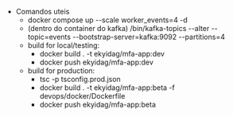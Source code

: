 * Comandos uteis
  * docker compose up --scale worker_events=4 -d
  * (dentro do container do kafka) /bin/kafka-topics --alter --topic=events --bootstrap-server=kafka:9092 --partitions=4
  * build for local/testing: 
    * docker build . -t ekyidag/mfa-app:dev
    * docker push ekyidag/mfa-app:dev
  * build for production: 
    * tsc -p tsconfig.prod.json
    * docker build . -t ekyidag/mfa-app:beta -f devops/docker/Dockerfile
    * docker push ekyidag/mfa-app:beta